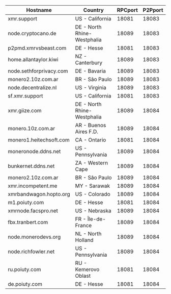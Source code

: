 Hostname | Country | RPCport | P2Pport
--- | --- | --- | ---
xmr.support | US - California | 18081 | 18083
node.cryptocano.de | DE - North Rhine-Westphalia | 18089 | 18083
p2pmd.xmrvsbeast.com | DE - Hesse | 18081 | 18083
home.allantaylor.kiwi | NZ - Canterbury | 18089 | 18083
node.sethforprivacy.com | DE - Bavaria | 18089 | 18083
monero2.10z.com.ar | BR - São Paulo | 18089 | 18083
node.decentralize.nl | US - Virginia | 18089 | 18083
sf.xmr.support | US - California | 18081 | 18083
xmr.giize.com | DE - North Rhine-Westphalia | 18089 | 18084
monero.10z.com.ar | AR - Buenos Aires F.D. | 18089 | 18084
monero1.heitechsoft.com | CA - Ontario | 18081 | 18084
moneronode.ddns.net | US - Pennsylvania | 18089 | 18084
bunkernet.ddns.net | ZA - Western Cape | 18089 | 18084
monero2.10z.com.ar | BR - São Paulo | 18089 | 18084
xmr.incompetent.me | MY - Sarawak | 18089 | 18084
xmrbandwagon.hopto.org | US - Colorado | 18089 | 18084
m1.poiuty.com | DE - Hesse | 18081 | 18084
xmrnode.facspro.net | US - Nebraska | 18089 | 18084
fbx.tranbert.com | FR - Île-de-France | 18089 | 18084
node.monerodevs.org | NL - North Holland | 18089 | 18084
node.richfowler.net | US - Pennsylvania | 18089 | 18084
ru.poiuty.com | RU - Kemerovo Oblast | 18081 | 18084
de.poiuty.com | DE - Hesse | 18081 | 18084
